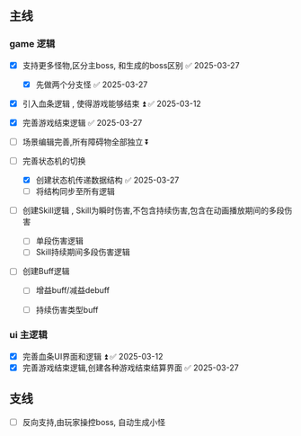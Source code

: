 ## 主线

### game 逻辑

- [x] 支持更多怪物,区分主boss, 和生成的boss区别 ✅ 2025-03-27
	- [x] 先做两个分支怪 ✅ 2025-03-27
- [x] 引入血条逻辑 , 使得游戏能够结束 ⏫ ✅ 2025-03-12
- [x] 完善游戏结束逻辑 ✅ 2025-03-27
- [ ] 场景编辑完善,所有障碍物全部独立 ⏬ 

- [ ] 完善状态机的切换
	- [x] 创建状态机传递数据结构 ✅ 2025-03-27
	- [ ] 将结构同步至所有逻辑

- [ ] 创建Skill逻辑 , Skill为瞬时伤害,不包含持续伤害,包含在动画播放期间的多段伤害
	- [ ] 单段伤害逻辑
	- [ ] Skill持续期间多段伤害逻辑
- [ ] 创建Buff逻辑
	- [ ] 增益buff/减益debuff
	- [ ] 持续伤害类型buff


### ui 主逻辑

- [x] 完善血条UI界面和逻辑 ⏫ ✅ 2025-03-12
- [x] 完善游戏结束逻辑,创建各种游戏结束结算界面 ✅ 2025-03-27

## 支线

- [ ] 反向支持,由玩家操控boss, 自动生成小怪